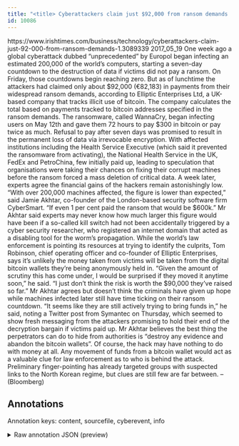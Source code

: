 ```yaml
---
title: "<title> Cyberattackers claim just $92,000 from ransom demands  </title>"
id: 10086
---
```


<title> Cyberattackers claim just $92,000 from ransom demands  </title>
<source> https://www.irishtimes.com/business/technology/cyberattackers-claim-just-92-000-from-ransom-demands-1.3089339 </source>
<date> 2017_05_19 </date>
<text>
One week ago a global cyberattack dubbed “unprecedented” by Europol began infecting an estimated 200,000 of the world’s computers, starting a seven-day countdown to the destruction of data if victims did not pay a ransom.
On Friday, those countdowns begin reaching zero. But as of lunchtime the attackers had claimed only about $92,000 (€82,183) in payments from their widespread ransom demands, according to Elliptic Enterprises Ltd, a UK-based company that tracks illicit use of bitcoin. The company calculates the total based on payments tracked to bitcoin addresses specified in the ransom demands.
The ransomware, called WannaCry, began infecting users on May 12th and gave them 72 hours to pay $300 in bitcoin or pay twice as much. Refusal to pay after seven days was promised to result in the permanent loss of data via irrevocable encryption.
With affected institutions including the Health Service Executive (which said it prevented the ransomware from activating), the National Health Service in the UK, FedEx and PetroChina, few initially paid up, leading to speculation that organisations were taking their chances on fixing their corrupt machines before the ransom forced a mass deletion of critical data. A week later, experts agree the financial gains of the hackers remain astonishingly low.
“With over 200,000 machines affected, the figure is lower than expected,” said Jamie Akhtar, co-founder of the London-based security software firm CyberSmart. “If even 1 per cent paid the ransom that would be $600k.”
Mr Akhtar said experts may never know how much larger this figure would have been if a so-called kill switch had not been accidentally triggered by a cyber security researcher, who registered an internet domain that acted as a disabling tool for the worm’s propagation.
While the world’s law enforcement is pointing its resources at trying to identify the culprits, Tom Robinson, chief operating officer and co-founder of Elliptic Enterprises, says it’s unlikely the money taken from victims will be taken from the digital bitcoin wallets they’re being anonymously held in.
“Given the amount of scrutiny this has come under, I would be surprised if they moved it anytime soon,” he said. “I just don’t think the risk is worth the $90,000 they’ve raised so far.”
Mr Akhtar agrees but doesn’t think the criminals have given up hope while machines infected later still have time ticking on their ransom countdown.
“It seems like they are still actively trying to bring funds in,” he said, noting a Twitter post from Symantec on Thursday, which seemed to show fresh messaging from the attackers promising to hold their end of the decryption bargain if victims paid up.
Mr Akhtar believes the best thing the perpetrators can do to hide from authorities is “destroy any evidence and abandon the bitcoin wallets”.
Of course, the hack may have nothing to do with money at all. Any movement of funds from a bitcoin wallet would act as a valuable clue for law enforcement as to who is behind the attack. Preliminary finger-pointing has already targeted groups with suspected links to the North Korean regime, but clues are still few are far between. – (Bloomberg)
</text>



## Annotations

Annotation keys: content, sourcefile, cyberevent, info

<details>
<summary>Raw annotation JSON (preview)</summary>

```json
{
  "content": "One week ago a global cyberattack dubbed \u201cunprecedented\u201d by Europol began infecting an estimated 200,000 of the world\u2019s computers, starting a seven-day countdown to the destruction of data if victims did not pay a ransom. On Friday, those countdowns begin reaching zero. But as of lunchtime the attackers had claimed only about $92,000 (\u20ac82,183) in payments from their widespread ransom demands, according to Elliptic Enterprises Ltd, a UK-based company that tracks illicit use of bitcoin. The company calculates the total based on payments tracked to bitcoin addresses specified in the ransom demands. The ransomware, called WannaCry, began infecting users on May 12th and gave them 72 hours to pay $300 in bitcoin or pay twice as much. Refusal to pay after seven days was promised to result in the permanent loss of data via irrevocable encryption. With affected institutions including the Health Service Executive (which said it prevented the ransomware from activating), the National Health Service in the UK, FedEx and PetroChina, few initially paid up, leading to speculation that organisations were taking their chances on fixing their corrupt machines before the ransom forced a mass deletion of critical data. A week later, experts agree the financial gains of the hackers remain astonishingly low. \u201cWith over 200,000 machines affected, the figure is lower than expected,\u201d said Jamie Akhtar, co-founder of the London-based security software firm CyberSmart. \u201cIf even 1 per cent paid the ransom that would be $600k.\u201d Mr Akhtar said experts may never know how much larger this figure would have been if a so-called kill switch had not been accidentally triggered by a cyber security researcher, who registered an internet domain that acted as a disabling tool for the worm\u2019s propagation. While the world\u2019s law enforcement is pointing its resources at trying to identify the culprits, Tom Robinson, chief operating officer and co-founder of Elliptic Enterprises, says it\u2019s unlikely the money taken from victims will be taken from the digital bitcoin wallets they\u2019re being anonymously held in. \u201cGiven the amount of scrutiny this has come under, I would be surprised if they moved it anytime soon,\u201d he said. \u201cI just don\u2019t think the risk is worth the $90,000 they\u2019ve raised so far.\u201d Mr Akhtar agrees but doesn\u2019t think the criminals have given up hope while machines infected later still have time ticking on their ransom countdown. \u201cIt seems like they are still actively trying to bring funds in,\u201d he said, noting a Twitter post from Symantec on Thursday, which seemed to show fresh messaging from the attackers promising to hold their end of the decryption bargain if victims paid up. Mr Akhtar believes the best thing the perpetrators can do to hide from authorities is \u201cdestroy any evidence and abandon the bitcoin wallets\u201d. Of course, the hack may have nothing to do with money at all. Any movement of funds from a bitcoin wallet would act as a valuable clue for law enforcement as to who is behind the attack. Preliminary finger-pointing has already targeted groups with suspected links to the North Korean regime, but clues are still few are far between. \u2013 (Bloomberg)",
  "sourcefile": "10086.txt",
  "cyberevent": {
    "hopper": [
      {
        "index": 0,
        "relation": "Same",
        "events": [
          {
            "index": "E7",
            "type": "Attack",
            "realis": "Other",
            "nugget": {
              "startOffset": 749,
              "index": "T24",
              "endOffset": 752,
              "text": "pay"
            },
            "argument": [
              {
                "index": "T23",
                "text": "result in the permanent loss of data via irrevocable encryption",
                "endOffset": 849,
                "role": {
                  "CAPEC-Meta": "Physical Theft",
       
```
</details>

